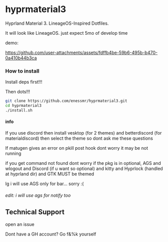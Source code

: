 # hyprmaterial3
Hyprland Material 3. LineageOS-Inspired Dotfiles.


It will look like LineageOS. just expect 5mo of develop time

demo:


https://github.com/user-attachments/assets/fdffb4be-59b6-495b-b470-0a410b44b3ca



### How to install

Install deps first!!!

Then dots!!!

```bash
git clone https://github.com/enessmr/hyprmaterial3.git
cd hyprmaterial3
./install.sh
```

#### info

If you use discord then install vesktop (for 2 themes) and betterdiscord (for materialdiscord) then select the theme so dont ask me these questions


If matugen gives an error on pkill post hook dont worry  it may be not running


if you get command not found dont worry if the pkg is in optional, AGS and wlogout and Discord (if u want so optional) and kitty and Hyprlock (handled at hyprland dir) and GTK MUST be themed

Ig i will use AGS only for bar... sorry :(

<h6>edit: i will use ags for notify too</h6>

## Technical Support

open an issue


Dont have a GH account? Go f&%k yourself
